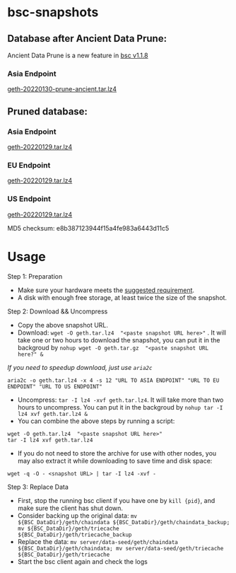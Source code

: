 
# bsc-snapshots

## Database after Ancient Data Prune:

Ancient Data Prune is a new feature in [bsc v1.1.8](https://github.com/binance-chain/bsc/releases/tag/v1.1.8)

### Asia Endpoint

[geth-20220130-prune-ancient.tar.lz4
](https://tf-dex-prod-public-snapshot-site1.s3-accelerate.amazonaws.com/geth-20220130-prune-ancient.tar.lz4?AWSAccessKeyId=AKIAYINE6SBQPUZDDRRO&Signature=AjlNmiTN9yMDQ4zVsG7ed82jWc0%3D&Expires=1646198687
) 



## Pruned database:

### Asia Endpoint


[geth-20220129.tar.lz4
](https://tf-dex-prod-public-snapshot-site1.s3-accelerate.amazonaws.com/geth-20220129.tar.lz4?AWSAccessKeyId=AKIAYINE6SBQPUZDDRRO&Signature=QpanbcptKRSRnskUum14jnEhi3c%3D&Expires=1646059544
)

### EU Endpoint


[geth-20220129.tar.lz4
](https://tf-dex-prod-public-snapshot.s3-accelerate.amazonaws.com/geth-20220129.tar.lz4?AWSAccessKeyId=AKIAYINE6SBQPUZDDRRO&Signature=s%2Bi%2FfLWGaGNKqj55nWjjXM6HtJM%3D&Expires=1646059544
)


### US Endpoint


[geth-20220129.tar.lz4
](https://tf-dex-prod-public-snapshot-site3.s3-accelerate.amazonaws.com/geth-20220129.tar.lz4?AWSAccessKeyId=AKIAYINE6SBQPUZDDRRO&Signature=pi0sTQU62nxYVJCEyx%2FAZxLOCj0%3D&Expires=1646059545
)

MD5 checksum: e8b387123944f15a4fe983a6443d11c5





# Usage 

Step 1: Preparation
- Make sure your hardware meets the [suggested requirement](https://docs.binance.org/smart-chain/developer/fullnode.html).
- A disk with enough free storage, at least twice the size of the snapshot.

Step 2: Download && Uncompress
- Copy the above snapshot URL.
- Download:  `wget -O geth.tar.lz4  "<paste snapshot URL here>"` . It will take one or two hours to download the snapshot, you can put it in the backgroud by `nohup wget -O geth.tar.gz  "<paste snapshot URL here?" &`


*If you need to speedup download, just use `aria2c`*
```
aria2c -o geth.tar.lz4 -x 4 -s 12 "URL TO ASIA ENDPOINT" "URL TO EU ENDPOINT" "URL TO US ENDPOINT"
```


- Uncompress: `tar -I lz4 -xvf geth.tar.lz4`. It will take more than two hours to uncompress. You can put it in the backgroud by `nohup tar -I lz4 xvf geth.tar.lz4 &`
- You can combine the above steps by running a script:
```
wget -O geth.tar.lz4  "<paste snapshot URL here>"
tar -I lz4 xvf geth.tar.lz4
```


- If you do not need to store the archive for use with other nodes, you may also extract it while downloading to save time and disk space:
```
wget -q -O - <snapshot URL> | tar -I lz4 -xvf -
```


Step 3: Replace Data
- First, stop the running bsc client if you have one by `kill {pid}`, and make sure the client has shut down.
- Consider backing up the original data: `mv ${BSC_DataDir}/geth/chaindata ${BSC_DataDir}/geth/chaindata_backup; mv ${BSC_DataDir}/geth/triecache ${BSC_DataDir}/geth/triecache_backup`
- Replace the data: `mv server/data-seed/geth/chaindata ${BSC_DataDir}/geth/chaindata; mv server/data-seed/geth/triecache ${BSC_DataDir}/geth/triecache`
- Start the bsc client again and check the logs

